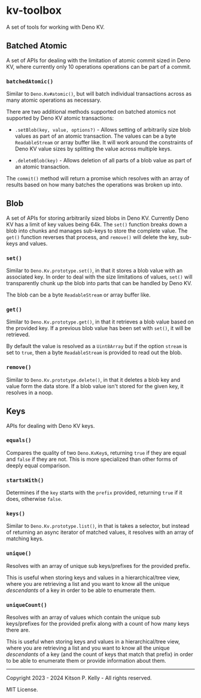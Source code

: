 # kv-toolbox

A set of tools for working with Deno KV.

## Batched Atomic

A set of APIs for dealing with the limitation of atomic commit sized in Deno KV,
where currently only 10 operations operations can be part of a commit.

### `batchedAtomic()`

Similar to `Deno.Kv#atomic()`, but will batch individual transactions across as
many atomic operations as necessary.

There are two additional methods supported on batched atomics not supported by
Deno KV atomic transactions:

- `.setBlob(key, value, options?)` - Allows setting of arbitrarily size blob
  values as part of an atomic transaction. The values can be a byte
  `ReadableStream` or array buffer like. It will work around the constraints of
  Deno KV value sizes by splitting the value across multiple keys.

- `.deleteBlob(key)` - Allows deletion of all parts of a blob value as part of
  an atomic transaction.

The `commit()` method will return a promise which resolves with an array of
results based on how many batches the operations was broken up into.

## Blob

A set of APIs for storing arbitrarily sized blobs in Deno KV. Currently Deno KV
has a limit of key values being 64k. The `set()` function breaks down a blob
into chunks and manages sub-keys to store the complete value. The `get()`
function reverses that process, and `remove()` will delete the key, sub-keys and
values.

### `set()`

Similar to `Deno.Kv.prototype.set()`, in that it stores a blob value with an
associated key. In order to deal with the size limitations of values, `set()`
will transparently chunk up the blob into parts that can be handled by Deno KV.

The blob can be a byte `ReadableStream` or array buffer like.

### `get()`

Similar to `Deno.Kv.prototype.get()`, in that it retrieves a blob value based on
the provided key. If a previous blob value has been set with `set()`, it will be
retrieved.

By default the value is resolved as a `Uint8Array` but if the option `stream` is
set to `true`, then a byte `ReadableStream` is provided to read out the blob.

### `remove()`

Similar to `Deno.Kv.prototype.delete()`, in that it deletes a blob key and value
form the data store. If a blob value isn't stored for the given key, it resolves
in a noop.

## Keys

APIs for dealing with Deno KV keys.

### `equals()`

Compares the quality of two `Deno.KvKey`s, returning `true` if they are equal
and `false` if they are not. This is more specialized than other forms of deeply
equal comparison.

### `startsWith()`

Determines if the `key` starts with the `prefix` provided, returning `true` if
it does, otherwise `false`.

### `keys()`

Similar to `Deno.Kv.prototype.list()`, in that is takes a selector, but instead
of returning an async iterator of matched values, it resolves with an array of
matching keys.

### `unique()`

Resolves with an array of unique sub keys/prefixes for the provided prefix.

This is useful when storing keys and values in a hierarchical/tree view, where
you are retrieving a list and you want to know all the unique _descendants_ of a
key in order to be able to enumerate them.

### `uniqueCount()`

Resolves with an array of values which contain the unique sub keys/prefixes for
the provided prefix along with a count of how many keys there are.

This is useful when storing keys and values in a hierarchical/tree view, where
you are retrieving a list and you want to know all the unique _descendants_ of a
key (and the count of keys that match that prefix) in order to be able to
enumerate them or provide information about them.

---

Copyright 2023 - 2024 Kitson P. Kelly - All rights reserved.

MIT License.
